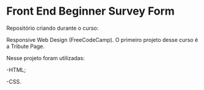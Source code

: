 # Front End Beginner Survey Form
 
Repositório criando durante o curso:

Responsive Web Design (FreeCodeCamp).
O primeiro projeto desse curso é a Tribute Page.

Nesse projeto foram utilizadas:

-HTML;

-CSS.

